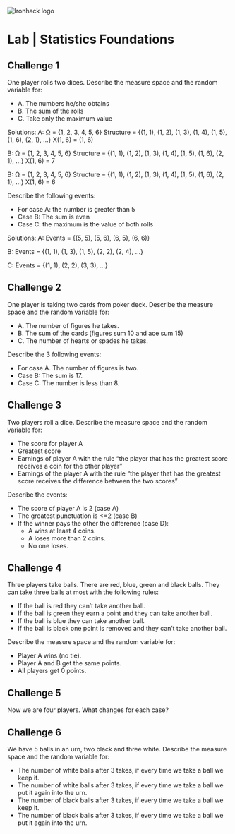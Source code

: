 ![Ironhack logo](https://i.imgur.com/1QgrNNw.png)

# Lab | Statistics Foundations

## Challenge 1
One player rolls two dices. Describe the measure space and the random variable for:
* A. The numbers he/she obtains
* B. The sum of the rolls
* C. Take only the maximum value

Solutions:
A: Ω = {1, 2, 3, 4, 5, 6}
   Structure = {(1, 1), (1, 2), (1, 3), (1, 4), (1, 5), (1, 6), (2, 1), ...}
   X(1, 6) = (1, 6)
   
B: Ω = {1, 2, 3, 4, 5, 6}
   Structure = {(1, 1), (1, 2), (1, 3), (1, 4), (1, 5), (1, 6), (2, 1), ...}
   X(1, 6) = 7
   
B: Ω = {1, 2, 3, 4, 5, 6}
   Structure = {(1, 1), (1, 2), (1, 3), (1, 4), (1, 5), (1, 6), (2, 1), ...}
   X(1, 6) = 6

Describe the following events:
* For case A: the number is greater than 5
* Case B: The sum is even
* Case C: the maximum is the value of both rolls

Solutions:
A: Events = {(5, 5), (5, 6), (6, 5), (6, 6)}
   
B: Events = {(1, 1), (1, 3), (1, 5), (2, 2), (2, 4), ...}

C: Events = {(1, 1), (2, 2), (3, 3), ...}

## Challenge 2
One player is taking two cards from poker deck. Describe the measure space and the random variable for:
* A. The number of figures he takes.
* B. The sum of the cards (figures sum 10 and ace sum 15)
* C. The number of hearts or spades he takes.

Describe the 3 following events:
* For case A. The number of figures is two.
* Case B: The sum is 17.
* Case C: The number is less than 8.

## Challenge 3
Two players roll a dice. Describe the measure space and the random variable for:
* The score for player A
* Greatest score
* Earnings of player A with the rule “the player that has the greatest score receives a coin for the other player”
* Earnings of the player A with the rule “the player that has the greatest score receives the difference between the two scores”

Describe the events:
* The score of player A is 2 (case A)
* The greatest punctuation is <=2 (case B)
* If the winner pays the other the difference (case D):
  * A wins at least 4 coins.
  * A loses more than 2 coins.
  * No one loses.

## Challenge 4
Three players take balls. There are red, blue, green and black balls. They can take three balls at most with the following rules:
* If the ball is red they can’t take another ball.
* If the ball is green they earn a point and they can take another ball.
* If the ball is blue they can take another ball.
* If the ball is black one point is removed and they can’t take another ball.

Describe the measure space and the random variable for:
* Player A wins (no tie).
* Player A and B get the same points.
* All players get 0 points.

## Challenge 5
Now we are four players. What changes for each case?


## Challenge 6
We have 5 balls in an urn, two black and three white. Describe the measure space and the random variable for:
* The number of white balls after 3 takes, if every time we take a ball we keep it.
* The number of white balls after 3 takes, if every time we take a ball we put it again into the urn.
* The number of black balls after 3 takes, if every time we take a ball we keep it.
* The number of black balls after 3 takes, if every time we take a ball we put it again into the urn.
